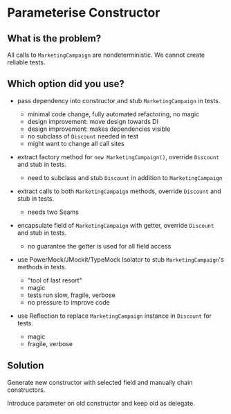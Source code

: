 Parameterise Constructor
========================

What is the problem?
--------------------

All calls to `MarketingCampaign` are nondeterministic.
We cannot create reliable tests.

Which option did you use?
-------------------------

* pass dependency into constructor and stub `MarketingCampaign` in tests.
    * minimal code change, fully automated refactoring, no magic
    * design improvement: move design towards DI
    * design improvement: makes dependencies visible
    * no subclass of `Discount` needed in test
    * might want to change all call sites
     
* extract factory method for `new MarketingCampaign()`, override `Discount` and stub in tests.
    * need to subclass and stub `Discount` in addition to `MarketingCampaign` 

* extract calls to both `MarketingCampaign` methods, override `Discount` and stub in tests.
    * needs two Seams
      
* encapsulate field of `MarketingCampaign` with getter, override `Discount` and stub in tests.  
    * no guarantee the getter is used for all field access 

* use PowerMock/JMockit/TypeMock Isolator to stub `MarketingCampaign`'s methods in tests.
    * "tool of last resort"
    * magic
    * tests run slow, fragile, verbose
    * no pressure to improve code

* use Reflection to replace `MarketingCampaign` instance in `Discount` for tests.
    * magic 
    * fragile, verbose

Solution
--------

Generate new constructor with selected field and manually chain constructors.

Introduce parameter on old constructor and keep old as delegate.
